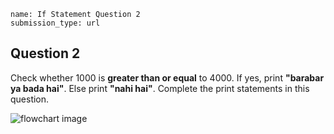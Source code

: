 ```ngMeta
name: If Statement Question 2
submission_type: url
```

## Question 2

Check whether 1000 is **greater than or equal** to 4000. If yes, print **"barabar ya bada hai"**. Else print **"nahi hai"**. Complete the print statements in this question. 

![flowchart image](assets/question_images/question2-image1.png)
